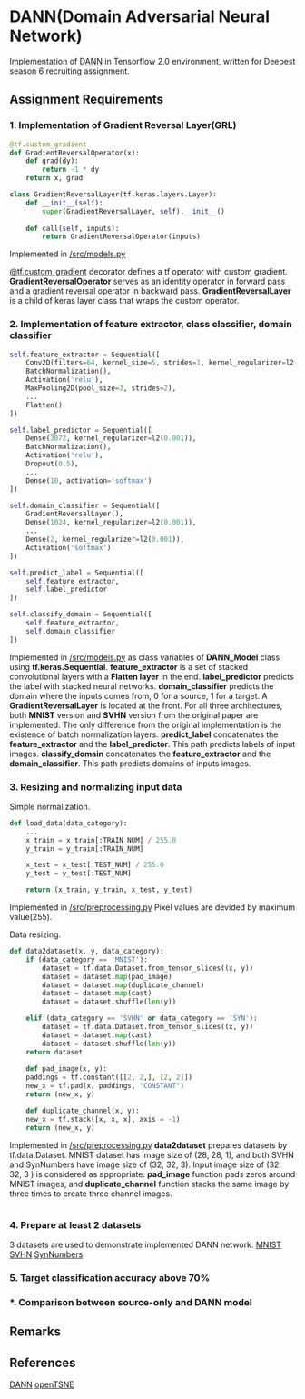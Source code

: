 # DANN(Domain Adversarial Neural Network)
Implementation of [DANN](https://arxiv.org/abs/1505.07818) in Tensorflow 2.0 environment, written for Deepest season 6 recruiting assignment.

## Assignment Requirements
### 1. Implementation of Gradient Reversal Layer(GRL)

``` python
@tf.custom_gradient
def GradientReversalOperator(x):
	def grad(dy):
		return -1 * dy
	return x, grad

class GradientReversalLayer(tf.keras.layers.Layer):
	def __init__(self):
		super(GradientReversalLayer, self).__init__()
		
	def call(self, inputs):
		return GradientReversalOperator(inputs)
```
Implemented in [/src/models.py](https://github.com/Joovvhan/dann_tf2.0/blob/master/src/models.py)

[@tf.custom_gradient](https://www.tensorflow.org/api_docs/python/tf/custom_gradient) decorator defines a tf operator with custom gradient. **GradientReversalOperator** serves as an identity operator in forward pass and a gradient reversal operator in backward pass. **GradientReversalLayer** is a child of keras layer class that wraps the custom operator.

### 2. Implementation of feature extractor, class classifier, domain classifier
``` python
self.feature_extractor = Sequential([
    Conv2D(filters=64, kernel_size=5, strides=1, kernel_regularizer=l2(0.001), padding='same', input_shape=input_shape),
    BatchNormalization(),
    Activation('relu'),
    MaxPooling2D(pool_size=3, strides=2),
    ...
    Flatten()            
])

self.label_predictor = Sequential([
    Dense(3072, kernel_regularizer=l2(0.001)),
    BatchNormalization(),
    Activation('relu'),
    Dropout(0.5),
    ...
    Dense(10, activation='softmax')
])

self.domain_classifier = Sequential([
    GradientReversalLayer(),
    Dense(1024, kernel_regularizer=l2(0.001)),
    ...
    Dense(2, kernel_regularizer=l2(0.001)),
    Activation('softmax')          
])		

self.predict_label = Sequential([
    self.feature_extractor,
    self.label_predictor
])

self.classify_domain = Sequential([
    self.feature_extractor,
    self.domain_classifier
])
```
Implemented in [/src/models.py](https://github.com/Joovvhan/dann_tf2.0/blob/master/src/models.py) as class variables of **DANN_Model** class using **tf.keras.Sequential**.
**feature_extractor** is a set of stacked convolutional layers with a **Flatten layer** in the end.
**label_predictor** predicts the label with stacked neural networks.
**domain_classifier** predicts the domain where the inputs comes from, 0 for a source, 1 for a target. A **GradientReversalLayer** is located at the front.
For all three architectures, both **MNIST** version and **SVHN** version from the original paper are implemented. The only difference from the original implementation is the existence of batch normalization layers.
**predict_label** concatenates the **feature_extractor** and the **label_predictor**. This path predicts labels of input images.
**classify_domain** concatenates the **feature_extractor** and the **domain_classifier**. This path predicts domains of inputs images.

### 3. Resizing and normalizing input data
Simple normalization.
``` python
def load_data(data_category):
    ...
    x_train = x_train[:TRAIN_NUM] / 255.0
    y_train = y_train[:TRAIN_NUM]

    x_test = x_test[:TEST_NUM] / 255.0
    y_test = y_test[:TEST_NUM]

    return (x_train, y_train, x_test, y_test)
```
Implemented in [/src/preprocessing.py](https://github.com/Joovvhan/dann_tf2.0/blob/master/src/preprocessing.py)
Pixel values are devided by maximum value(255).

Data resizing.
``` python
def data2dataset(x, y, data_category):
    if (data_category == 'MNIST'):
        dataset = tf.data.Dataset.from_tensor_slices((x, y))
        dataset = dataset.map(pad_image)
        dataset = dataset.map(duplicate_channel)
        dataset = dataset.map(cast)
        dataset = dataset.shuffle(len(y))

    elif (data_category == 'SVHN' or data_category == 'SYN'):
        dataset = tf.data.Dataset.from_tensor_slices((x, y))
        dataset = dataset.map(cast)
        dataset = dataset.shuffle(len(y))
    return dataset
    
    def pad_image(x, y):
	paddings = tf.constant([[2, 2,], [2, 2]])
	new_x = tf.pad(x, paddings, "CONSTANT")
	return (new_x, y)

    def duplicate_channel(x, y):
	new_x = tf.stack([x, x, x], axis = -1)
	return (new_x, y)
```
Implemented in [/src/preprocessing.py](https://github.com/Joovvhan/dann_tf2.0/blob/master/src/preprocessing.py)
**data2dataset** prepares datasets by tf.data.Dataset.
MNIST dataset has image size of (28, 28, 1), and both SVHN and SynNumbers have image size of (32, 32, 3). Input image size of (32, 32, 3 ) is considered as appropriate. **pad_image** function pads zeros around MNIST images, and **duplicate_channel** function stacks the same image by three times to create three channel images.

``` python
```




### 4. Prepare at least 2 datasets
3 datasets are used to demonstrate implemented DANN network.
[MNIST](http://yann.lecun.com/exdb/mnist/)
[SVHN](http://ufldl.stanford.edu/housenumbers/)
[SynNumbers](https://drive.google.com/file/d/0B9Z4d7lAwbnTSVR1dEFSRUFxOUU/view)

### 5. Target classification accuracy above 70%

### *. Comparison between source-only and DANN model

## Remarks

## References
[DANN](https://arxiv.org/abs/1505.07818)
[openTSNE](https://github.com/pavlin-policar/openTSNE)
